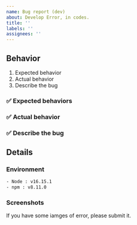 ```yaml
---
name: Bug report (dev)
about: Develop Error, in codes.
title: ''
labels: ''
assignees: ''
---
```


## Behavior

1. Expected behavior
2. Actual behavior
3. Describe the bug

### ✅ Expected behaviors

### ✅ Actual behavior

### ✅ Describe the bug

## Details

### Environment

```cmd
- Node : v16.15.1
- npm : v8.11.0
```

### Screenshots

If you have some iamges of error, please submit it.